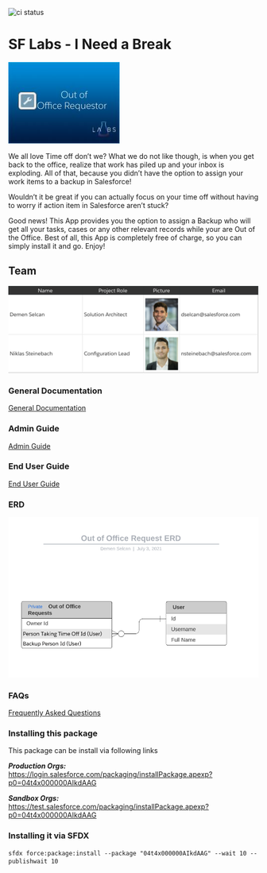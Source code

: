 ![ci status](https://github.com/SalesforceLabs/INeedABreak/actions/workflows/sfdx.yml/badge.svg?branch=master)

# SF Labs - I Need a Break

![AppExchange Logo](./img/Title_OutOfOfficeRequest.jpg "AppExchange Logo")

We all love Time off don’t we? What we do not like though, is when you get back to the office, realize that work has piled up and your inbox is exploding. All of that, because you didn’t have the option to assign your work items to a backup in Salesforce!

Wouldn’t it be great if you can actually focus on your time off without having to worry if action item in Salesforce aren’t stuck?

Good news! This App provides you the option to assign a Backup who will get all your tasks, cases or any other relevant records while your are Out of the Office. Best of all, this App is completely free of charge, so you can simply install it and go. Enjoy!

## Team

![Out of the Office Handler Team](./img/Team_Screenshot.png "Team")

### General Documentation

[General Documentation](https://salesforce.quip.com/p1GNA9b0kKq2 "General Documentation")

### Admin Guide

[Admin Guide](https://salesforce.quip.com/md4PAtZ0MlTu#IUFABA33ebN "Admin Guide")

### End User Guide

[End User Guide](https://salesforce.quip.com/OBK0ArZQyhWP#KQJABAtsm4B "End User Guide")

### ERD

![ERD](./img/ERD_OutOfOfficeRequest.png "ERD")

### FAQs

[Frequently Asked Questions](https://salesforce.quip.com/2Jh5AUTbttuV#LKKABAZqAbu "FAQs")

### Installing this package

This package can be install via following links

**_Production Orgs:_** https://login.salesforce.com/packaging/installPackage.apexp?p0=04t4x000000AIkdAAG

**_Sandbox Orgs:_** https://test.salesforce.com/packaging/installPackage.apexp?p0=04t4x000000AIkdAAG

### Installing it via SFDX

```shell
sfdx force:package:install --package "04t4x000000AIkdAAG" --wait 10 --publishwait 10
```
